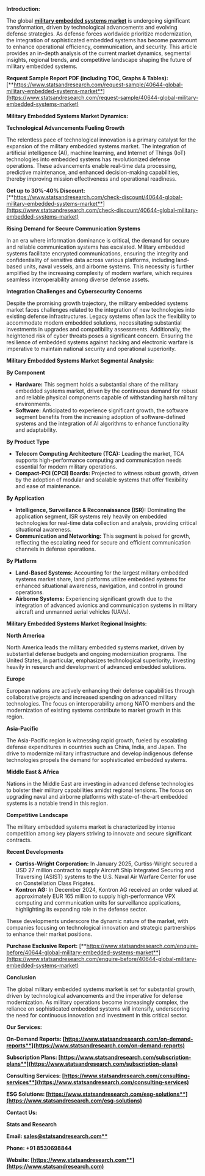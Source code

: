 ﻿**Introduction:**

The global [**military embedded systems market**](https://www.statsandresearch.com/report/40644-global-military-embedded-systems-market) is undergoing significant transformation, driven by technological advancements and evolving defense strategies. As defense forces worldwide prioritize modernization, the integration of sophisticated embedded systems has become paramount to enhance operational efficiency, communication, and security. This article provides an in-depth analysis of the current market dynamics, segmental insights, regional trends, and competitive landscape shaping the future of military embedded systems.

**Request Sample Report PDF (including TOC, Graphs & Tables):** [**https://www.statsandresearch.com/request-sample/40644-global-military-embedded-systems-market**](https://www.statsandresearch.com/request-sample/40644-global-military-embedded-systems-market)

**Military Embedded Systems Market Dynamics:**

**Technological Advancements Fueling Growth**

The relentless pace of technological innovation is a primary catalyst for the expansion of the military embedded systems market. The integration of artificial intelligence (AI), machine learning, and Internet of Things (IoT) technologies into embedded systems has revolutionized defense operations. These advancements enable real-time data processing, predictive maintenance, and enhanced decision-making capabilities, thereby improving mission effectiveness and operational readiness.

**Get up to 30%-40% Discount:** [**https://www.statsandresearch.com/check-discount/40644-global-military-embedded-systems-market**](https://www.statsandresearch.com/check-discount/40644-global-military-embedded-systems-market)

**Rising Demand for Secure Communication Systems**

In an era where information dominance is critical, the demand for secure and reliable communication systems has escalated. Military embedded systems facilitate encrypted communications, ensuring the integrity and confidentiality of sensitive data across various platforms, including land-based units, naval vessels, and airborne systems. This necessity is further amplified by the increasing complexity of modern warfare, which requires seamless interoperability among diverse defense assets.

**Integration Challenges and Cybersecurity Concerns**

Despite the promising growth trajectory, the military embedded systems market faces challenges related to the integration of new technologies into existing defense infrastructures. Legacy systems often lack the flexibility to accommodate modern embedded solutions, necessitating substantial investments in upgrades and compatibility assessments. Additionally, the heightened risk of cyber threats poses a significant concern. Ensuring the resilience of embedded systems against hacking and electronic warfare is imperative to maintain national security and operational superiority.

**Military Embedded Systems Market Segmental Analysis:**

**By Component**

- **Hardware:** This segment holds a substantial share of the military embedded systems market, driven by the continuous demand for robust and reliable physical components capable of withstanding harsh military environments.​
- **Software:** Anticipated to experience significant growth, the software segment benefits from the increasing adoption of software-defined systems and the integration of AI algorithms to enhance functionality and adaptability.​

**By Product Type**

- **Telecom Computing Architecture (TCA):** Leading the market, TCA supports high-performance computing and communication needs essential for modern military operations.​
- **Compact-PCI (CPCI) Boards:** Projected to witness robust growth, driven by the adoption of modular and scalable systems that offer flexibility and ease of maintenance.​

**By Application**

- **Intelligence, Surveillance & Reconnaissance (ISR):** Dominating the application segment, ISR systems rely heavily on embedded technologies for real-time data collection and analysis, providing critical situational awareness.​ 
- **Communication and Networking:** This segment is poised for growth, reflecting the escalating need for secure and efficient communication channels in defense operations.​

**By Platform**

- **Land-Based Systems:** Accounting for the largest military embedded systems market share, land platforms utilize embedded systems for enhanced situational awareness, navigation, and control in ground operations.​
- **Airborne Systems:** Experiencing significant growth due to the integration of advanced avionics and communication systems in military aircraft and unmanned aerial vehicles (UAVs).​

**Military Embedded Systems Market Regional Insights:**

**North America**

North America leads the military embedded systems market, driven by substantial defense budgets and ongoing modernization programs. The United States, in particular, emphasizes technological superiority, investing heavily in research and development of advanced embedded solutions.​ 

**Europe**

European nations are actively enhancing their defense capabilities through collaborative projects and increased spending on advanced military technologies. The focus on interoperability among NATO members and the modernization of existing systems contribute to market growth in this region.​

**Asia-Pacific**

The Asia-Pacific region is witnessing rapid growth, fueled by escalating defense expenditures in countries such as China, India, and Japan. The drive to modernize military infrastructure and develop indigenous defense technologies propels the demand for sophisticated embedded systems.​

**Middle East & Africa**

Nations in the Middle East are investing in advanced defense technologies to bolster their military capabilities amidst regional tensions. The focus on upgrading naval and airborne platforms with state-of-the-art embedded systems is a notable trend in this region.​ 

**Competitive Landscape**

The military embedded systems market is characterized by intense competition among key players striving to innovate and secure significant contracts.​

**Recent Developments**

- **Curtiss-Wright Corporation:** In January 2025, Curtiss-Wright secured a USD 27 million contract to supply Aircraft Ship Integrated Securing and Traversing (ASIST) systems to the U.S. Naval Air Warfare Center for use on Constellation Class Frigates.​
- **Kontron AG:** In December 2024, Kontron AG received an order valued at approximately EUR 165 million to supply high-performance VPX computing and communication units for surveillance applications, highlighting its expanding role in the defense sector.​

These developments underscore the dynamic nature of the market, with companies focusing on technological innovation and strategic partnerships to enhance their market positions.​

**Purchase Exclusive Report:** [**https://www.statsandresearch.com/enquire-before/40644-global-military-embedded-systems-market**](https://www.statsandresearch.com/enquire-before/40644-global-military-embedded-systems-market)

**Conclusion**

The global military embedded systems market is set for substantial growth, driven by technological advancements and the imperative for defense modernization. As military operations become increasingly complex, the reliance on sophisticated embedded systems will intensify, underscoring the need for continuous innovation and investment in this critical sector.

**Our Services:**

**On-Demand Reports: [https://www.statsandresearch.com/on-demand-reports**](https://www.statsandresearch.com/on-demand-reports)**

**Subscription Plans: [https://www.statsandresearch.com/subscription-plans**](https://www.statsandresearch.com/subscription-plans)**

**Consulting Services: [https://www.statsandresearch.com/consulting-services**](https://www.statsandresearch.com/consulting-services)**

**ESG Solutions: [https://www.statsandresearch.com/esg-solutions**](https://www.statsandresearch.com/esg-solutions)**

**Contact Us:**

**Stats and Research**

**Email: [sales@statsandresearch.com**](mailto:sales@statsandresearch.com)**

**Phone: +91 8530698844**

**Website: [https://www.statsandresearch.com**](https://www.statsandresearch.com)**
